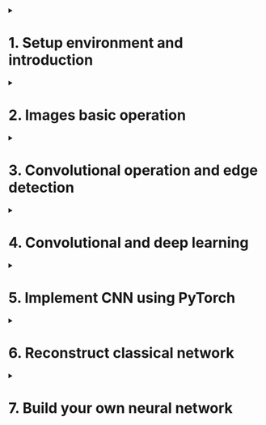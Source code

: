 <details>
<summary><h1>1. Setup environment and introduction</h1></summary>

install opencv library

## 1.1 Computer vision and deep computer vision introduction

Deep computer vision is the interaction between computer vision and deep learning.



</details>



<details>
<summary><h1>2. Images basic operation</h1></summary>

install opencv library

## Convolution and CNN

Deep computer vision is the interaction between computer vision and deep learning.

```python
import numpy as np
import matplotlib.pyplot as plt
import cv2

img=cv2.imread('D:/cv/peacock/blue-peacock.jpg')
#OpenCV在读取图像时会默认图像通道顺序是BGR，而不是RGB。所以读之后要转换一下
img=cv2.cvtColor(img, cv2.COLOR_BGR2RGB)

img.shape

plt.figure(dpi=150) #画布
plt.imshow(img)
plt.axis('off')

img.dtype     #dtype('uint8')
img=img*1.0   #dtype('float')

b=np.array([280, -3, 250])
np.clip(b,0,255)   #array([255,0,250])

# increase brightness
img_=np.clip(img+100/255,0,1)
plt.figure(dpi=100)
plt.imshow(img_)
plt.axis('off')

# decrease brightness
img_=np.clip(img-100/255,0,1)
plt.figure(dpi=100)
plt.imshow(img_)
plt.axis('off')

# 更鲜艳
img_=np.clip(img*2,0,1)
plt.figure(dpi=100)
plt.imshow(img_)
plt.axis('off')

# 更阴暗
img_=np.clip(img*0.5,0,1)
plt.figure(dpi=100)
plt.imshow(img_)
plt.axis('off')
```

</details>



<details>
<summary><h1>3. Convolutional operation and edge detection</h1></summary>
  
```python
import numpy as np
import cv2
from matplotlib import pyplot as plt

img=cv2.imread('D:\cv\edge detection.png')

img=cv2.cvtColor(img, cv2.COLOR_BGR2GRAY)

plt.figure(dpi=200)
plt.imshow(img, cmap="gray")
plt.axis('off')

laplacian=cv2.Laplacian(img, cv2.CV_64F, ksize=5) #laplacian operator

sobelx=cv2.Sobel(img, cv2.CV_64F,1,0,ksize=5) #sobel operator
sobely=cv2.Sobel(img, cv2.CV_64F,0,1,ksize=5)

plt.figure(dpi=300)
plt.subplot(2,2,1),plt.imshow(img,cmap='gray')
plt.title('Original'),plt.axis('off')
plt.subplot(2,2,2),plt.imshow(laplacian,cmap='gray')
plt.title('Laplician'),plt.axis('off')
plt.subplot(2,2,3),plt.imshow(soblex,cmap='gray')
plt.title(Sobel X),plt.axis('off')
plt.subplot(2,2,4),plt.imshow(sobley,cmap='gray')
plt.title(Sobel Y),plt.axis('off')

```

filter or convolution kernel
receiptive field
feature map


</details>



<details>
<summary><h1>4. Convolutional and deep learning</h1></summary>

卷积与深度学习碰撞所带来的变革是革命性的。通过学习的方式改进卷积核，再通过深层网络不断提纯特征，以及大幅度降低参数量，卷积神经网络的作用已经不言而喻。


</details>

<details>
<summary><h1>5. Implement CNN using PyTorch</h1></summary>

## 5.1 Convolutional kernel, input channel and feature map


![Python_File_Operation](/_Deep_Learning_using_PyTorch/imgs/Convolution_layer.png)

conbolutional layer is under nn.Module

Conv1d is for time series data and Conv2d is for images, Conv3d is for frames.

```python
CLASS torch.nn.Conv2d (in_channels, out_channels, kernel_size, stride=1, padding=0, dilation=1, groups=1, bias=True, padding_model='zeros')

```

- kernel_size: size of convontional kernel
- out_channels: 扫描次数
- in_channels: 输入的通道数

在一次扫描中，我们输入了一张拥有三个通道的彩色图像。对于这张图，拥有同样尺寸，但不同具体数值的三个卷积核会分别在三个通道上进行扫描，得出三个相应的“新通道”。且该新通道的尺寸也是一致的。
得出三个新通道之后，我们将对应位置的元素相加，形成一张新图，这就是卷积层输入的三彩色图像的第一个特征图。
需要注意的是，当feature maps被输入到下一个卷积层时，也是被当作通道来处理的。feature map其实也可以时一种通道。当feature map进入到下一个卷积层时，新卷积层上对所有feature map完成之后，也会将它们的扫描结果加和成一个新feature map。

Conclusions
- 卷积层的输入是图像时，一次扫描会扫描所有通道的值再加和成一张特征图。
- 当卷积层的输入是上层的特征图时，特征图会被当做通道对待，一次扫描会扫描所有输入的特征图，加和成新的feature map
- 无论在那一层，生成的feature map数量都等于这一层的扫描次数，也就是等于out_channels的值。下一层卷积的in_channels就等于上一层卷积的out_channels。

```python
import torch
from torch import nn

data=torch.ones(size=(10,3,28,28))   #(samples, c,w,h)

conv1=nn.Conv2d(kernel_size=3,
                in_channels=3,    #输入图像的通道数 或者 上一层传入的特征图的数目
                out_channels=6,   #所有RGB通道会被合并，被扫描6次
)

conv2=nn.Conv2d(kernel_size=3,
                in_channels=6,
                out_channels=4
)

conv1(data).shape

conv2(conv1(data)).shape

```


## 5.2 Feature map size: stride, padding, padding_mode

H_out = H_in -KH + 1
W_out = W_in - KW + 1

stride,卷积操作中的“步长”或者步幅

H_out = (H_in - KH) / S[0] + 1

W_out = (W_in - KW) / S[1] + 1


- stride
- padding
- padding_mode: "zeros", "circular"
  
H_out = (H_in - KH) / S[0] + 1

W_out = (W_in - KW) / S[1] + 1

如果你的图像尺寸比较小，你希望机娘避免未扫描的像素被丢弃，那可以如下设置：
- 卷积核尺寸控制在5X5以下，并且kernel_size > stride
- 令2*padding > stride

**H_out = (H_in + 2P - KH) / S[0] + 1**

**W_out = (W_in + 2P - KW) / S[1] + 1**


```python
#当我们不调整conv2d中的参数时，p默认为0，S默认为1

data = torch.ones(size=(10,3,28,28))

conv1 = nn.Conv2d(3,6,3) # in_channels, out_channels, kernel_size
conv2 = nn.Conv2d(6,10,3)
conv3 = nn.Conv2d(10,16,5,stride=2, padding=1)
conv4 = nn.Conv2d(16,3,5,stride=3, padding=2)

# conv1 (28+0-3)/1+1=26 (10,6,26,26)
# conv2 (26+0-3)/1+1=24 (10,10,24,24)
# conv3 (24+2-5)/2+1=11.5 (10,16,11,11)
# conv4 (11+4-5)/3+1=4.33 (10,3,4,4)

```

## 5.3 pooling layer, BN layer and Dropout layer

pooling layer经常在卷积层后面。他只有尺寸没有值。步长默认等于核尺寸。
```python
CLASS torch.nn.AdaptiveMaxPool2d(output_size, return_indices=False)
CLASS torch.nn.AdaptiveAvgPool2d(output_size)
```

Dropout2d

BatchNorm2d

```python
conv1 = nn.Conv2d(3,32,5,padding=2)
bn1 =  nn.BatchNorm2d(32)

bn1(conv1(data))

```
</details>


<details>
<summary><h1>6. Reconstruct classical network</h1></summary>

## 6.1 Reconstruct LeNet-5

![Python_File_Operation](/_Deep_Learning_using_PyTorch/imgs/LeNet-5.png)

```python

import torch
from torch import nn
from torch.nn import functional as F

data=torch.ones(size=(10,1,32,32))

class Model(nn.Module):
  def __init__(self):
    super().__init__()
    self.conv1=nn.Conv2d(1,6,5)
    self.pool1=nn.AvgPool2d(kernel_size=2,stride=2)
    self.conv2=nn.Conv2d(6,16,5)
    self.pool2=nn.AvgPool2d(kernel_size=2,stride=2)
    self.fc1=nn.Linear(5*5*16,120)
    self.fc2=nn.Linear(120,84)

  def forwards(self,x):
    x=F.tanh(self.conv1(x))
    x=self.pool1(x)
    x=F.tanh(self.conv2(x))
    x=self.pool2(x)
    x=x.view(-1,5*5*16)   # -1是占位符号
    x=F.tanh(self.fc1(x))
    output=F.softmax(self.fc2(x), dim=1)

net=Model()

net(data)

# pip install torchinfo
from torchinfo import summary
net=Model()
summary(net, input_size=(10,1,32,32))



```

## 6.2 Reconstruct AlexNet


ImageNet Large Scale Visual Recognition Challenge

在AlexNet出现之前，最好成绩一直由手工提取特征+支持向量机的算法获得。

![Python_File_Operation](/_Deep_Learning_using_PyTorch/imgs/AlexNet.png)

# AlexNet: (Cov+Pool) + (Cov+Pool) + (Cov*3+Pool) + (Linear*3)

```python

import torch

from torch import nn
from torch.nn import functional as F

data=torch.ones(size=(10,3,227,227))   

class Model(nn.Module):
  def __init__(self):
    super().__init__()

    # 为了处理较大的原始图片，先使用11x11的卷积核和较大的步长哎快速降低特征图的尺寸。同时，使用比较多的通道数，来你不降低尺寸造成的数据损失。
    self.conv1=nn.Conv2d(3, 96, kernel_size=11, stride=4)
    self.pool1=nn.MaxPool2d(kernel_size=3, stride=2)   #overlap pooling

    # 已经将特征图尺寸缩小到27x27，计算量可控，可以开始进行特征提取了。
    # 卷积核、步长恢复到业界常用的大小，进一步扩大通道来提取数据
    self.conv2=nn.Conv2d(96, 256, kernel_size=5, padding=2)
    self.pool2=nn.MaxPool2d(kernel_size=3, stride=2)

    # 疯狂提取特征，连续用多个卷积层
    self.conv3=nn.Conv2d(256, 384, kernel_size=3, padding=1) #kernel 5, padding 2; kernel 3, padding 1 可以维持特征图大小
    self.conv4=nn.Conv2d(384, 384, kernel_size=3, padding=1)
    self.conv5=nn.Conv2d(384, 256, kernel_size=3, padding=1)
    self.pool3=nn.MaxPool2d(kernel_size=3, stride=2)
    
    # 进入全连接层，进行信息汇总
    self.fc1=nn.Linear(6*6*256,4096)
    self.fc2=nn.Linear(4096,4096)
    self.fc3=nn.Linear(4096,1000)

  def forward(self, x):
    x=F.relu(self.conv1(x))
    x=self.pool1(x)

    x=F.relu(self.conv2(x))
    x=self.pool2(x)

    x=F.relu(self.conv3(x))
    x=F.relu(self.conv4(x))
    x=F.relu(self.conv5(x))
    x=self.pool3(x)

    x=x.view(-1, 6*6*256) #将数据拉平

    x=F.dropout(x,p=0.5)
    x=F.relu(F.dropout(self.fc1(x),p=0.5))
    x=F.relu(self.fc2(x))
    out=F.softmax(self.fc3(x), dim=1)

net=Model()

net(data)

from torchinfo import summary

summary(net, input_size=(10,3,227,227))
```

</details>



<details>
<summary><h1>7. Build your own neural network</h1></summary>

卷积神经网络组件：卷积层、池化层、BN层、Dropout层

## Network architecture's effect on learning capability

在追求深度的过程中，卷积层的参数看似选择很多，其实处处受限制。在卷积核尺寸、填充、步长的限制下，常见的特征图尺寸变化只有以下三种：
- 宽高分别折半、或缩小更多
- 不使用池化层，利用填充与卷积核尺寸的搭配，令特征图每经过一次卷积层，就缩小2个或4个像素
- 利用填充与卷积核尺寸的搭配，令特征图每经过一次卷积层，尺寸不变，将缩小特征图的工作完全交给池化层来做


</details>
